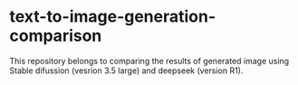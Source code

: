 # text-to-image-generation-comparison
This repository belongs to comparing the results of generated image using Stable difussion (vesrion 3.5 large) and deepseek (version R1).
